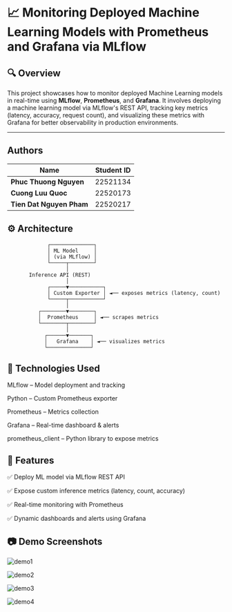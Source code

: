 # 📈 Monitoring Deployed Machine Learning Models with Prometheus and Grafana via MLflow

## 🔍 Overview

This project showcases how to monitor deployed Machine Learning models in real-time using **MLflow**, **Prometheus**, and **Grafana**. It involves deploying a machine learning model via MLflow's REST API, tracking key metrics (latency, accuracy, request count), and visualizing these metrics with Grafana for better observability in production environments.

---
## Authors

| Name                     | Student ID |
| ------------------------ | ---------- |
| **Phuc Thuong Nguyen**   | 22521134   |
| **Cuong Luu Quoc**       | 22520173   |
| **Tien Dat Nguyen Pham** | 22520217   |

## ⚙️ Architecture

```text
             ┌──────────────┐
             │ ML Model     │
             │ (via MLflow) │
             └─────┬────────┘
                   │
       Inference API (REST)
                   │
             ┌─────▼───────────┐
             │ Custom Exporter │ ◄── exposes metrics (latency, count)
             └─────┬───────────┘
                   │
          ┌────────▼────────┐
          │  Prometheus     │ ◄── scrapes metrics
          └────────┬────────┘
                   │
            ┌──────▼───────┐
            │   Grafana    │ ◄── visualizes metrics
            └──────────────┘
```

## 🧰 Technologies Used
MLflow – Model deployment and tracking

Python – Custom Prometheus exporter

Prometheus – Metrics collection

Grafana – Real-time dashboard & alerts

prometheus_client – Python library to expose metrics

## 🚀 Features
✅ Deploy ML model via MLflow REST API

✅ Expose custom inference metrics (latency, count, accuracy)

✅ Real-time monitoring with Prometheus

✅ Dynamic dashboards and alerts using Grafana

## 📷 Demo Screenshots
![demo1](https://github.com/user-attachments/assets/ec554a48-e3a7-4e6b-9e26-296d303e7e69)

![demo2](https://github.com/user-attachments/assets/1322cf19-6914-4b41-8688-83c5e35ef641)

![demo3](https://github.com/user-attachments/assets/32156545-0cee-4503-a6c7-fa1d644e355b)

![demo4](https://github.com/user-attachments/assets/75344ef3-97e3-4fc0-b978-e6cc543499ed)


